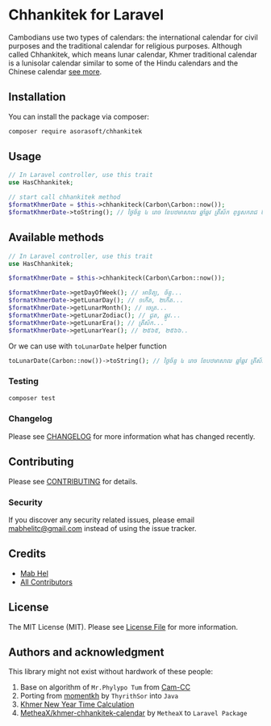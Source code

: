 # Chhankitek for Laravel

Cambodians use two types of calendars: the international 
calendar for civil purposes and the traditional
calendar for religious purposes. Although called Chhankitek,
which means lunar calendar, Khmer traditional calendar is a 
lunisolar calendar similar to some of the Hindu calendars and the Chinese calendar [see more](http://www.cam-cc.org/calendar/).

## Installation

You can install the package via composer:

```bash
composer require asorasoft/chhankitek
```

## Usage

```php
// In Laravel controller, use this trait
use HasChhankitek;

// start call chhankitek method
$formatKhmerDate = $this->chhankiteck(Carbon\Carbon::now());
$formatKhmerDate->toString(); // ថ្ងៃច័ន្ទ ៤ រោច ខែបឋមាសាឍ ឆ្នាំឆ្លូវ ត្រីស័ក ពុទ្ធសករាជ ២៥៦៥
```

## Available methods

```php
// In Laravel controller, use this trait
use HasChhankitek;

$formatKhmerDate = $this->chhankiteck(Carbon\Carbon::now());

$formatKhmerDate->getDayOfWeek(); // អាទិត្យ, ច័ន្ទ...
$formatKhmerDate->getLunarDay(); // ១កើត, ២កើត...
$formatKhmerDate->getLunarMonth(); // ចេត្រ...
$formatKhmerDate->getLunarZodiac(); // ជូត, ឆ្លូវ...
$formatKhmerDate->getLunarEra(); // ត្រីស័ក...
$formatKhmerDate->getLunarYear(); // ២៥៦៥, ២៥៦៦..
```

Or we can use with `toLunarDate` helper function

```php
toLunarDate(Carbon::now())->toString(); // ថ្ងៃច័ន្ទ ៤ រោច ខែបឋមាសាឍ ឆ្នាំឆ្លូវ ត្រីស័ក ពុទ្ធសករាជ ២៥៦៥
```

### Testing

```bash
composer test
```

### Changelog

Please see [CHANGELOG](CHANGELOG.md) for more information what has changed recently.

## Contributing

Please see [CONTRIBUTING](CONTRIBUTING.md) for details.

### Security

If you discover any security related issues, please email mabhelitc@gmail.com instead of using the issue tracker.

## Credits

-   [Mab Hel](https://github.com/asorasoft)
-   [All Contributors](../../contributors)

## License

The MIT License (MIT). Please see [License File](LICENSE.md) for more information.

## Authors and acknowledgment

This library might not exist without hardwork of these people:
1. Base on algorithm of `Mr.Phylypo Tum` from [Cam-CC](https://www.cam-cc.org/calendar/)
2. Porting from [momentkh](https://github.com/ThyrithSor/momentkh) by `ThyrithSor` into `Java`
3. [Khmer New Year Time Calculation](http://www.dahlina.com/education/khmer_new_year_time.html)
4. [MetheaX/khmer-chhankitek-calendar](https://github.com/MetheaX/khmer-chhankitek-calendar) by `MetheaX` to `Laravel Package`
